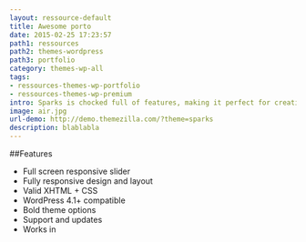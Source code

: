 ```yaml
---
layout: ressource-default
title: Awesome porto
date: 2015-02-25 17:23:57
path1: ressources
path2: themes-wordpress
path3: portfolio
category: themes-wp-all
tags:
- ressources-themes-wp-portfolio
- ressources-themes-wp-premium
intro: Sparks is chocked full of features, making it perfect for creative agencies, freelancers or businesses looking for a handsome, professional web presence.
image: air.jpg
url-demo: http://demo.themezilla.com/?theme=sparks
description: blablabla
---
```


##Features
- Full screen responsive slider
- Fully responsive design and layout
- Valid XHTML + CSS
- WordPress 4.1+ compatible
- Bold theme options
- Support and updates
- Works in